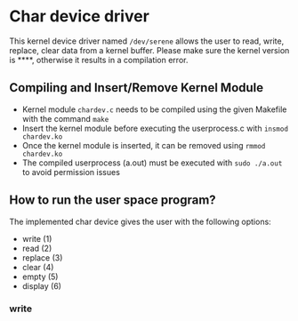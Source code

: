 # Char device driver

This kernel device driver named `/dev/serene` allows the user to read, write, replace, clear data from a kernel buffer. 
Please make sure the kernel version is ****, otherwise it results in a compilation error.

## Compiling and Insert/Remove Kernel Module 
- Kernel module `chardev.c` needs to be compiled using the given Makefile with the command `make`
- Insert the kernel module before executing the userprocess.c with `insmod chardev.ko`
- Once the kernel module is inserted, it can be removed using `rmmod chardev.ko`
- The compiled userprocess (a.out) must be executed with `sudo ./a.out` to avoid permission issues

## How to run the user space program?

The implemented char device gives the user with the following options:

- write (1)
- read (2)
- replace (3)
- clear (4)
- empty (5)
- display (6)

### write

